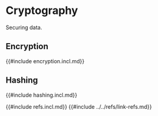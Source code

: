 # Cryptography

Securing data.

## Encryption

{{#include encryption.incl.md}}

## Hashing

{{#include hashing.incl.md}}

{{#include refs.incl.md}}
{{#include ../../refs/link-refs.md}}
